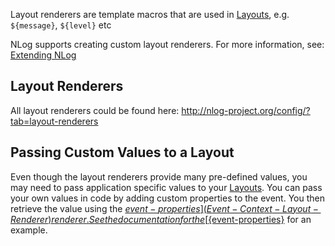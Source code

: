 Layout renderers are template macros that are used in [Layouts](Layouts), e.g. `${message}`, `${level}` etc

NLog supports creating custom layout renderers. For more information, see: [Extending NLog](Extending-NLog)


## Layout Renderers

All layout renderers could be found here: http://nlog-project.org/config/?tab=layout-renderers

## Passing Custom Values to a Layout
Even though the layout renderers provide many pre-defined values, you may need to pass application specific values to your [Layouts](Layouts). You can pass your own values in code by adding custom properties to the event. You then retrieve the value using the [${event-properties}](Event-Context-Layout-Renderer) renderer. See the documentation for the [${event-properties}](Event-Context-Layout-Renderer) for an example.